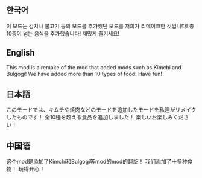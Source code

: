 ## 한국어

이 모드는 김치나 불고기 등의 모드를 추가했던 모드를 저희가 리메이크한 것입니다!
총 10종이 넘는 음식을 추가했습니다!
재밌게 즐기세요!

## English

This mod is a remake of the mod that added mods such as Kimchi and Bulgogi!
We have added more than 10 types of food!
Have fun!

## 日本語

このモードでは、キムチや焼肉などのモードを追加したモードを私達がリメイクしたものです！
全10種を超える食品を追加しました！
楽しいお楽しみください！

## 中国语

这个mod是添加了Kimchi和Bulgogi等mod的mod的翻版！
我们添加了十多种食物！
玩得开心！
